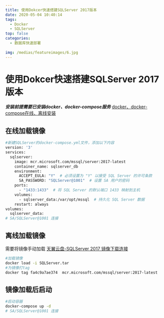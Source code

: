 ```yaml
---
title: 使用Dokcer快速搭建SQLServer 2017版本
date: 2020-05-04 10:40:14
tags: 
  - Docker
  - SQLServer
top: false
categories: 
  - 数据库快速部署
  
img: /medias/featureimages/6.jpg
---
```


# 使用Dokcer快速搭建SQLServer 2017版本
***安装前提需要已安装docker、docker-compose服务*** [docker、docker-compose在线、离线安装](https://blog.csdn.net/weixin_45494811)
## 在线加载镜像
``` bash
#新建SQLServer的docker-compose.yml文件，添加以下内容
version: '3'
services:
  sqlserver:
    image: mcr.microsoft.com/mssql/server:2017-latest
    container_name: sqlserver_db
    environment:
      ACCEPT_EULA: "Y"  # 必须设置为 "Y" 以接受 SQL Server 的许可条款
      SA_PASSWORD: "SQLServer@1001"  # 设置 SA 用户的密码
    ports:
      - "1433:1433"  # 将 SQL Server 的默认端口 1433 映射到主机
    volumes:
      - sqlserver_data:/var/opt/mssql  # 持久化 SQL Server 数据
    restart: always
volumes:
  sqlserver_data:
# SA/SQLServer@1001 连接
```
## 离线加载镜像  
需要将镜像手动加载
[天翼云盘-SQLServer 2017 镜像下载连接](https://cloud.189.cn/t/ZnqMj2zUZVza（访问码：w6zk）)
``` bash
#加载镜像
docker load -i SQLServer.tar
#为镜像打tag
docker tag fa4c9a7ae374  mcr.microsoft.com/mssql/server:2017-latest
```
## 镜像加载后启动
``` bash
#启动容器
docker-compose up -d 
# SA/SQLServer@1001 连接
```